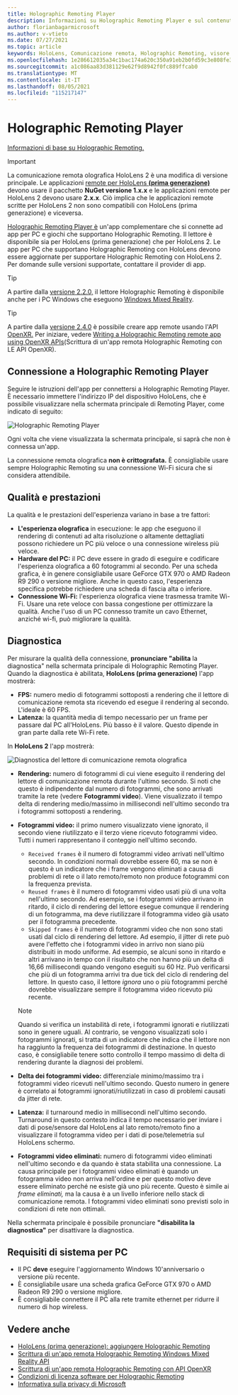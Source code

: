 ```yaml
---
title: Holographic Remoting Player
description: Informazioni su Holographic Remoting Player e sul contenuto olografico in streaming da un PC HoloLens in tempo reale tramite Wi-Fi.
author: florianbagarmicrosoft
ms.author: v-vtieto
ms.date: 07/27/2021
ms.topic: article
keywords: HoloLens, Comunicazione remota, Holographic Remoting, visore per realtà mista, visore windows mixed reality, visore per realtà virtuale, diagnostica, prestazioni
ms.openlocfilehash: 1e286612035a34c1bac174a620c350a91eb2b0fd59c3e808fe3a99368e03f43c
ms.sourcegitcommit: a1c086aa83d381129e62f9d8942f0fc889ffcab0
ms.translationtype: MT
ms.contentlocale: it-IT
ms.lasthandoff: 08/05/2021
ms.locfileid: "115217147"
---
```

# <a name="holographic-remoting-player"></a>Holographic Remoting Player

[Informazioni di base su Holographic Remoting.](platform-capabilities-and-apis/holographic-remoting-overview.md)

>[!IMPORTANT]
>La comunicazione remota olografica HoloLens 2 è una modifica di versione principale. Le applicazioni [remote per HoloLens **(prima generazione)**](add-holographic-remoting.md) devono usare il pacchetto **NuGet versione 1.x.x** e le applicazioni remote per HoloLens 2 devono usare **2.x.x**. [](holographic-remoting-create-remote-wmr.md) Ciò implica che le applicazioni remote scritte per HoloLens 2 non sono compatibili con HoloLens (prima generazione) e viceversa.

[Holographic Remoting Player è](https://www.microsoft.com/p/holographic-remoting-player/9nblggh4sv40) un'app complementare che si connette ad app per PC e giochi che supportano Holographic Remoting. Il lettore è disponibile sia per HoloLens (prima generazione) che per HoloLens 2.  Le app per PC che supportano Holographic Remoting con HoloLens devono essere aggiornate per supportare Holographic Remoting con HoloLens 2. Per domande sulle versioni supportate, contattare il provider di app.

>[!TIP]
>A partire dalla [versione 2.2.0,](holographic-remoting-version-history.md#v2.2.0) il lettore Holographic Remoting è disponibile anche per i PC Windows che eseguono [Windows Mixed Reality](../../discover/navigating-the-windows-mixed-reality-home.md).

>[!TIP]
>A partire dalla [versione 2.4.0](holographic-remoting-version-history.md#v2.4.0) è possibile creare app remote usando l'API [OpenXR.](../native/openxr.md) Per iniziare, vedere [Writing a Holographic Remoting remote app using OpenXR APIs](holographic-remoting-create-remote-openxr.md)(Scrittura di un'app remota Holographic Remoting con LE API OpenXR).

## <a name="connecting-to-the-holographic-remoting-player"></a>Connessione a Holographic Remoting Player

Seguire le istruzioni dell'app per connettersi a Holographic Remoting Player. È necessario immettere l'indirizzo IP del dispositivo HoloLens, che è possibile visualizzare nella schermata principale di Remoting Player, come indicato di seguito:

![Holographic Remoting Player](images/holographicremotingplayer.png)

Ogni volta che viene visualizzata la schermata principale, si saprà che non è connessa un'app.

La connessione remota olografica **non è crittografata.** È consigliabile usare sempre Holographic Remoting su una connessione Wi-Fi sicura che si considera attendibile.

## <a name="quality-and-performance"></a>Qualità e prestazioni

La qualità e le prestazioni dell'esperienza variano in base a tre fattori:
* **L'esperienza olografica** in esecuzione: le app che eseguono il rendering di contenuti ad alta risoluzione o altamente dettagliati possono richiedere un PC più veloce o una connessione wireless più veloce.
* **Hardware del PC:** il PC deve essere in grado di eseguire e codificare l'esperienza olografica a 60 fotogrammi al secondo. Per una scheda grafica, è in genere consigliabile usare GeForce GTX 970 o AMD Radeon R9 290 o versione migliore. Anche in questo caso, l'esperienza specifica potrebbe richiedere una scheda di fascia alta o inferiore.
* **Connessione Wi-Fi:** l'esperienza olografica viene trasmessa tramite Wi-Fi. Usare una rete veloce con bassa congestione per ottimizzare la qualità. Anche l'uso di un PC connesso tramite un cavo Ethernet, anziché wi-fi, può migliorare la qualità.

## <a name="diagnostics"></a>Diagnostica

Per misurare la qualità della connessione, **pronunciare "abilita** la diagnostica" nella schermata principale di Holographic Remoting Player. Quando la diagnostica è abilitata, **HoloLens (prima generazione)** l'app mostrerà:

* **FPS:** numero medio di fotogrammi sottoposti a rendering che il lettore di comunicazione remota sta ricevendo ed esegue il rendering al secondo. L'ideale è 60 FPS.
* **Latenza:** la quantità media di tempo necessario per un frame per passare dal PC all'HoloLens. Più basso è il valore. Questo dipende in gran parte dalla rete Wi-Fi rete.

In **HoloLens 2** l'app mostrerà:

![Diagnostica del lettore di comunicazione remota olografica](images/holographicremotingplayer-diag.png)

* **Rendering:** numero di fotogrammi di cui viene eseguito il rendering del lettore di comunicazione remota durante l'ultimo secondo. Si noti che questo è indipendente dal numero di fotogrammi, che sono arrivati tramite la rete (vedere **Fotogrammi video**). Viene visualizzato il tempo delta di rendering medio/massimo in millisecondi nell'ultimo secondo tra i fotogrammi sottoposti a rendering.

* **Fotogrammi video:** il primo numero visualizzato viene ignorato, il secondo viene riutilizzato e il terzo viene ricevuto fotogrammi video. Tutti i numeri rappresentano il conteggio nell'ultimo secondo.
    * ```Received frames``` è il numero di fotogrammi video arrivati nell'ultimo secondo. In condizioni normali dovrebbe essere 60, ma se non è questo è un indicatore che i frame vengono eliminati a causa di problemi di rete o il lato remoto/remoto non produce fotogrammi con la frequenza prevista.
    * ```Reused frames``` è il numero di fotogrammi video usati più di una volta nell'ultimo secondo. Ad esempio, se i fotogrammi video arrivano in ritardo, il  ciclo di rendering del lettore esegue comunque il rendering di un fotogramma, ma deve riutilizzare il fotogramma video già usato per il fotogramma precedente.
    * ```Skipped frames``` è il numero di fotogrammi video che non sono stati usati dal ciclo di rendering del lettore. Ad esempio, il jitter di rete può avere l'effetto che i fotogrammi video in arrivo non siano più distribuiti in modo uniforme. Ad esempio, se alcuni sono in ritardo e altri arrivano in tempo con il risultato che non hanno più un delta di 16,66 millisecondi quando vengono eseguiti su 60 Hz. Può verificarsi che più di un fotogramma arrivi tra due tick del ciclo di rendering del lettore. In questo caso, il lettore *ignora* uno o più fotogrammi perché dovrebbe visualizzare sempre il fotogramma video ricevuto più recente.

    >[!NOTE]
    >Quando si verifica un instabilità di rete, i fotogrammi ignorati e riutilizzati sono in genere uguali. Al contrario, se vengono visualizzati solo i fotogrammi ignorati, si tratta di un indicatore che indica che il lettore non ha raggiunto la frequenza dei fotogrammi di destinazione. In questo caso, è consigliabile tenere sotto controllo il tempo massimo di delta di rendering durante la diagnosi dei problemi.

* **Delta dei fotogrammi video:** differenziale minimo/massimo tra i fotogrammi video ricevuti nell'ultimo secondo. Questo numero in genere è correlato ai fotogrammi ignorati/riutilizzati in caso di problemi causati da jitter di rete.
* **Latenza:** il turnaround medio in millisecondi nell'ultimo secondo. Turnaround in questo contesto indica il tempo necessario per inviare i dati di pose/sensore dal HoloLens al lato remoto/remoto fino a visualizzare il fotogramma video per i dati di pose/telemetria sul HoloLens schermo.
* **Fotogrammi video eliminati:** numero di fotogrammi video eliminati nell'ultimo secondo e da quando è stata stabilita una connessione. La causa principale per i fotogrammi video eliminati è quando un fotogramma video non arriva nell'ordine e per questo motivo deve essere eliminato perché ne esiste già uno più recente. Questo è simile ai *frame eliminati,* ma la causa è a un livello inferiore nello stack di comunicazione remota. I fotogrammi video eliminati sono previsti solo in condizioni di rete non ottimali.

Nella schermata principale è possibile pronunciare **"disabilita la diagnostica"** per disattivare la diagnostica.

## <a name="pc-system-requirements"></a>Requisiti di sistema per PC
* Il PC **deve** eseguire l'aggiornamento Windows 10'anniversario o versione più recente.
* È consigliabile usare una scheda grafica GeForce GTX 970 o AMD Radeon R9 290 o versione migliore.
* È consigliabile connettere il PC alla rete tramite ethernet per ridurre il numero di hop wireless.

## <a name="see-also"></a>Vedere anche
* [HoloLens (prima generazione): aggiungere Holographic Remoting](add-holographic-remoting.md)
* [Scrittura di un'app remota Holographic Remoting Windows Mixed Reality API](holographic-remoting-create-remote-wmr.md)
* [Scrittura di un'app remota Holographic Remoting con API OpenXR](holographic-remoting-create-remote-openxr.md)
* [Condizioni di licenza software per Holographic Remoting](/legal/mixed-reality/microsoft-holographic-remoting-software-license-terms)
* [Informativa sulla privacy di Microsoft](https://go.microsoft.com/fwlink/?LinkId=521839)